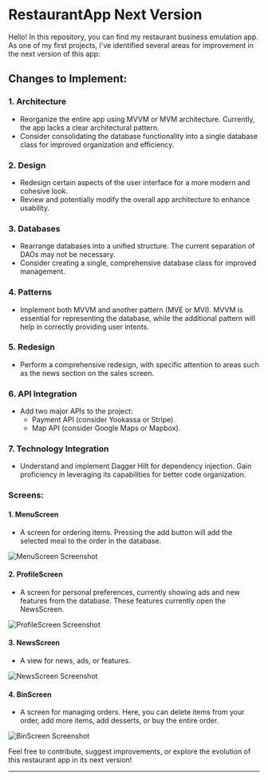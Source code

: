 # RestaurantApp Next Version

Hello! In this repository, you can find my restaurant business emulation app. As one of my first projects, I've identified several areas for improvement in the next version of this app:

## Changes to Implement:

### 1. Architecture
   - Reorganize the entire app using MVVM or MVM architecture. Currently, the app lacks a clear architectural pattern.
   - Consider consolidating the database functionality into a single database class for improved organization and efficiency.

### 2. Design
   - Redesign certain aspects of the user interface for a more modern and cohesive look.
   - Review and potentially modify the overall app architecture to enhance usability.

### 3. Databases
   - Rearrange databases into a unified structure. The current separation of DAOs may not be necessary.
   - Consider creating a single, comprehensive database class for improved management.

### 4. Patterns
   - Implement both MVVM and another pattern (MVE or MVI). MVVM is essential for representing the database, while the additional pattern will help in correctly providing user intents.

### 5. Redesign
   - Perform a comprehensive redesign, with specific attention to areas such as the news section on the sales screen.

### 6. API Integration
   - Add two major APIs to the project:
      - Payment API (consider Yookassa or Stripe).
      - Map API (consider Google Maps or Mapbox).

### 7. Technology Integration
   - Understand and implement Dagger Hilt for dependency injection. Gain proficiency in leveraging its capabilities for better code organization.

### Screens:

#### 1. MenuScreen
   - A screen for ordering items. Pressing the add button will add the selected meal to the order in the database.

   ![MenuScreen Screenshot](/images/MenuScreen.jpg)

#### 2. ProfileScreen
   - A screen for personal preferences, currently showing ads and new features from the database. These features currently open the NewsScreen.

   ![ProfileScreen Screenshot](/images/ProfileScreen.jpg)

#### 3. NewsScreen
   - A view for news, ads, or features.

   ![NewsScreen Screenshot](/images/NewsScreen.jpg)

#### 4. BinScreen
   - A screen for managing orders. Here, you can delete items from your order, add more items, add desserts, or buy the entire order.

   ![BinScreen Screenshot](/images/BinScreen.jpg)

Feel free to contribute, suggest improvements, or explore the evolution of this restaurant app in its next version!

---
